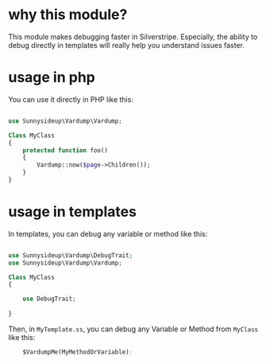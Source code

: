 # why this module?

This module makes debugging faster in Silverstripe.  Especially, the ability to debug directly in templates will really help you understand issues faster. 

# usage in php

You can use it directly in PHP like this:

```php

use Sunnysideup\Vardump\Vardump;

Class MyClass
{
    protected function foo()
    {
        Vardump::now($page->Children());
    }
}
```

# usage in templates

In templates, you can debug any variable or method like this:

```php

use Sunnysideup\Vardump\DebugTrait;
use Sunnysideup\Vardump\Vardump;

Class MyClass
{

    use DebugTrait;
    
}
```

Then, in `MyTemplate.ss`, you can debug any Variable or Method from `MyClass` like this:


```ss
    $VardumpMe(MyMethodOrVariable);
```
